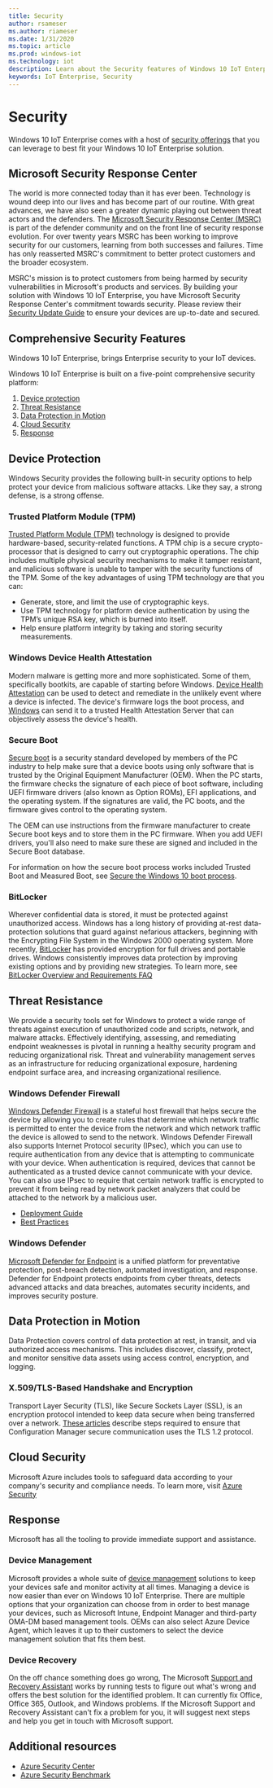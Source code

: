 ```yaml
---
title: Security
author: rsameser
ms.author: riameser
ms.date: 1/31/2020
ms.topic: article
ms.prod: windows-iot
ms.technology: iot
description: Learn about the Security features of Windows 10 IoT Enterprise.
keywords: IoT Enterprise, Security
---
```


# Security
Windows 10 IoT Enterprise comes with a host of [security offerings](https://docs.microsoft.com/windows/whats-new/ltsc/whats-new-windows-10-2019#security) that you can leverage to best fit your Windows 10 IoT Enterprise solution.

## Microsoft Security Response Center
The world is more connected today than it has ever been. Technology is wound deep into our lives and has become part of our routine. With great advances, we have also seen a greater dynamic playing out between threat actors and the defenders. The [Microsoft Security Response Center (MSRC)](https://www.microsoft.com/msrc?rtc=1) is part of the defender community and on the front line of security response evolution. For over twenty years MSRC has been working to improve security for our customers, learning from both successes and failures. Time has only reasserted MSRC's commitment to better protect customers and the broader ecosystem.

MSRC's mission is to protect customers from being harmed by security vulnerabilities in Microsoft's products and services. By building your solution with Windows 10 IoT Enterprise, you have Microsoft Security Response Center's commitment towards security. Please review their [Security Update Guide](https://msrc.microsoft.com/update-guide/) to ensure your devices are up-to-date and secured.

## Comprehensive Security Features
Windows 10 IoT Enterprise, brings Enterprise security to your IoT devices.

Windows 10 IoT Enterprise is built on a five-point comprehensive security platform:
1. [Device protection](#device-protection)
2. [Threat Resistance](#threat-resistance)
3. [Data Protection in Motion](#data-protection-in-motion)
4. [Cloud Security](#cloud-security)
5. [Response](#response)

## Device Protection
Windows Security provides the following built-in security options to help protect your device from malicious software attacks. Like they say, a strong defense, is a strong offense.

### Trusted Platform Module (TPM)​
[Trusted Platform Module (TPM)](https://docs.microsoft.com/windows/security/information-protection/tpm/trusted-platform-module-top-node) technology is designed to provide hardware-based, security-related functions. A TPM chip is a secure crypto-processor that is designed to carry out cryptographic operations. The chip includes multiple physical security mechanisms to make it tamper resistant, and malicious software is unable to tamper with the security functions of the TPM. Some of the key advantages of using TPM technology are that you can:
* Generate, store, and limit the use of cryptographic keys.
* Use TPM technology for platform device authentication by using the TPM’s unique RSA key, which is burned into itself.
* Help ensure platform integrity by taking and storing security measurements.

### Windows Device Health Attestation​
Modern malware is getting more and more sophisticated. Some of them, specifically bootkits, are capable of starting before Windows. [Device Health Attestation](https://github.com/ms-iot/iot-core-azure-dm-client/blob/master/docs/device-health-attestation.md) can be used to detect and remediate in the unlikely event where a device is infected. The device's firmware logs the boot process, and [Windows](https://docs.microsoft.com/windows-server/security/device-health-attestation) can send it to a trusted Health Attestation Server that can objectively assess the device's health.

### Secure Boot​
[Secure boot](https://docs.microsoft.com/windows-hardware/design/device-experiences/oem-secure-boot) is a security standard developed by members of the PC industry to help make sure that a device boots using only software that is trusted by the Original Equipment Manufacturer (OEM). When the PC starts, the firmware checks the signature of each piece of boot software, including UEFI firmware drivers (also known as Option ROMs), EFI applications, and the operating system. If the signatures are valid, the PC boots, and the firmware gives control to the operating system.

The OEM can use instructions from the firmware manufacturer to create Secure boot keys and to store them in the PC firmware. When you add UEFI drivers, you'll also need to make sure these are signed and included in the Secure Boot database.

For information on how the secure boot process works included Trusted Boot and Measured Boot, see [Secure the Windows 10 boot process](https://docs.microsoft.com/windows/security/information-protection/secure-the-windows-10-boot-process).

### BitLocker​
Wherever confidential data is stored, it must be protected against unauthorized access. Windows has a long history of providing at-rest data-protection solutions that guard against nefarious attackers, beginning with the Encrypting File System in the Windows 2000 operating system. More recently, [BitLocker](https://docs.microsoft.com/windows/security/information-protection/bitlocker/bitlocker-device-encryption-overview-windows-10) has provided encryption for full drives and portable drives. Windows consistently improves data protection by improving existing options and by providing new strategies. To learn more, see [BitLocker Overview and Requirements FAQ](https://docs.microsoft.com/windows/security/information-protection/bitlocker/bitlocker-overview-and-requirements-faq)


## Threat Resistance
We provide a security tools set for Windows to protect a wide range of threats against execution of unauthorized code and scripts, network, and malware attacks. Effectively identifying, assessing, and remediating endpoint weaknesses is pivotal in running a healthy security program and reducing organizational risk. Threat and vulnerability management serves as an infrastructure for reducing organizational exposure, hardening endpoint surface area, and increasing organizational resilience.

### Windows Defender Firewall
[Windows Defender Firewall](https://docs.microsoft.com/windows/security/threat-protection/windows-firewall/windows-firewall-with-advanced-security) is a stateful host firewall that helps secure the device by allowing you to create rules that determine which network traffic is permitted to enter the device from the network and which network traffic the device is allowed to send to the network. Windows Defender Firewall also supports Internet Protocol security (IPsec), which you can use to require authentication from any device that is attempting to communicate with your device. When authentication is required, devices that cannot be authenticated as a trusted device cannot communicate with your device. You can also use IPsec to require that certain network traffic is encrypted to prevent it from being read by network packet analyzers that could be attached to the network by a malicious user.

* [Deployment Guide](https://docs.microsoft.com/windows/security/threat-protection/windows-firewall/windows-firewall-with-advanced-security-deployment-guide)
* [Best Practices](https://docs.microsoft.com/windows/security/threat-protection/windows-firewall/best-practices-configuring)

### Windows Defender
[Microsoft Defender for Endpoint](https://docs.microsoft.com/windows/security/threat-protection/microsoft-defender-atp/microsoft-defender-advanced-threat-protection) is a unified platform for preventative protection, post-breach detection, automated investigation, and response. Defender for Endpoint protects endpoints from cyber threats, detects advanced attacks and data breaches, automates security incidents, and improves security posture.

## Data Protection in Motion
Data Protection covers control of data protection at rest, in transit, and via authorized access mechanisms. This includes discover, classify, protect, and monitor sensitive data assets using access control, encryption, and logging.

### X.509/TLS-Based Handshake and Encryption
Transport Layer Security (TLS), like Secure Sockets Layer (SSL), is an encryption protocol intended to keep data secure when being transferred over a network. [These articles](https://docs.microsoft.com/mem/configmgr/core/plan-design/security/enable-tls-1-2) describe steps required to ensure that Configuration Manager secure communication uses the TLS 1.2 protocol.


## Cloud Security
Microsoft Azure includes tools to safeguard data according to your company's security and compliance needs. To learn more, visit [Azure Security](https://azure.microsoft.com/overview/security/)


## Response
Microsoft has all the tooling to provide immediate support and assistance.  

### Device Management
Microsoft provides a whole suite of [device management](../Device-Management/Device-Management-Overview.md) solutions to keep your devices safe and monitor activity at all times. Managing a device is now easier than ever on Windows 10 IoT Enterprise. There are multiple options that your organization can choose from in order to best manage your devices, such as Microsoft Intune, Endpoint Manager and third-party OMA-DM based management tools. OEMs can also select Azure Device Agent, which leaves it up to their customers to select the device management solution that fits them best.  

### Device Recovery
On the off chance something does go wrong, The Microsoft [Support and Recovery Assistant](https://www.microsoft.com/download/100607) works by running tests to figure out what's wrong and offers the best solution for the identified problem. It can currently fix Office, Office 365, Outlook, and Windows problems. If the Microsoft Support and Recovery Assistant can't fix a problem for you, it will suggest next steps and help you get in touch with Microsoft support.


## Additional resources
* [Azure Security Center](https://azure.microsoft.com/services/security-center/)
* [Azure Security Benchmark](https://docs.microsoft.com/azure/security/benchmarks/overview)
